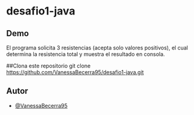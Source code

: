 ﻿# desafio1-java
 
## Demo

El programa solicita 3 resistencias (acepta solo valores positivos), el cual determina la resistencia total y muestra el resultado en consola. 

##Clona este repositorio
git clone https://github.com/VanessaBecerra95/desafio1-java.git


## Autor

- [@VanessaBecerra95](https://www.github.com/VanessaBecerra95)
